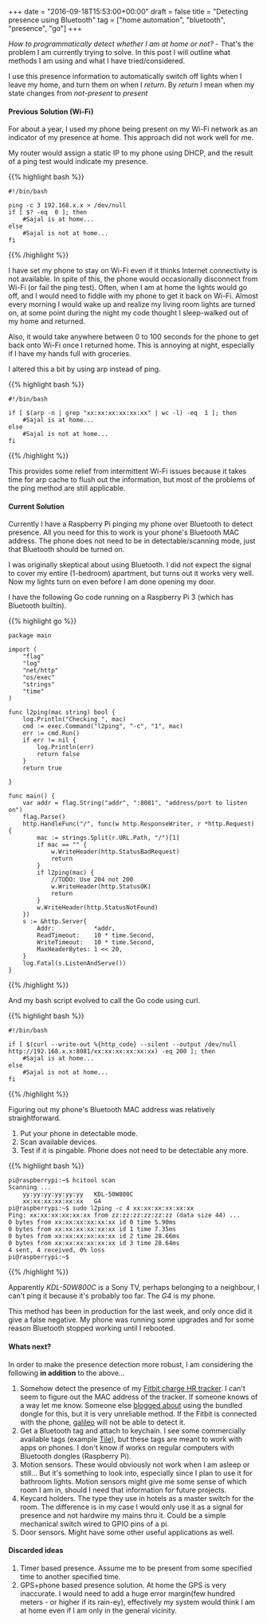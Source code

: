 +++
date = "2016-09-18T15:53:00+00:00"
draft = false
title = "Detecting presence using Bluetooth"
tag = ["home automation", "bluetooth", "presence", "go"]
+++

*How to programmatically detect whether I am at home or not?* - That's the problem I am currently trying to solve. In this post I will outline what methods I am using and what I have tried/considered.

I use this presence information to automatically switch off lights when I leave my home, and turn them on when I *return*. By *return* I mean when my state changes from *not-present* to *present*

#### Previous Solution (Wi-Fi)

For about a year, I used my phone being present on my Wi-Fi network as an indicator of my presence at home. This approach did not work well for me.

My router would assign a static IP to my phone using DHCP, and the result of a ping test would indicate my presence.

{{% highlight bash %}}
````
#!/bin/bash

ping -c 3 192.168.x.x > /dev/null
if [ $? -eq  0 ]; then
	#Sajal is at home...
else
	#Sajal is not at home...
fi
````
{{% /highlight %}}

I have set my phone to stay on Wi-Fi even if it thinks Internet connectivity is not available. In spite of this, the phone would occasionally disconnect from Wi-Fi (or fail the ping test). Often, when I am at home the lights would go off, and I would need to fiddle with my phone to get it back on Wi-Fi. Almost every morning I would wake up and realize my living room lights are turned on, at some point during the night my code thought I sleep-walked out of my home and returned.

Also, it would take anywhere between 0 to 100 seconds for the phone to get back onto Wi-Fi once I returned home. This is annoying at night, especially if I have my hands full with groceries.

I altered this a bit by using arp instead of ping.

{{% highlight bash %}}
````
#!/bin/bash

if [ $(arp -n | grep "xx:xx:xx:xx:xx:xx" | wc -l) -eq  1 ]; then
	#Sajal is at home...
else
	#Sajal is not at home...
fi
````
{{% /highlight %}}

This provides some relief from intermittent Wi-Fi issues because it takes time for arp cache to flush out the information, but most of the problems of the ping method are still applicable.

#### Current Solution

Currently I have a Raspberry Pi pinging my phone over Bluetooth to detect presence. All you need for this to work is your phone's Bluetooth MAC address. The phone does not need to be in detectable/scanning mode, just that Bluetooth should be turned on.

I was originally skeptical about using Bluetooth. I did not expect the signal to cover my entire (1-bedroom) apartment, but turns out it works very well. Now my lights turn on even before I am done opening my door.

I have the following Go code running on a Raspberry Pi 3 (which has Bluetooth builtin).

{{% highlight go %}}
````
package main

import (
	"flag"
	"log"
	"net/http"
	"os/exec"
	"strings"
	"time"
)

func l2ping(mac string) bool {
	log.Println("Checking ", mac)
	cmd := exec.Command("l2ping", "-c", "1", mac)
	err := cmd.Run()
	if err != nil {
		log.Println(err)
		return false
	}
	return true

}

func main() {
	var addr = flag.String("addr", ":8081", "address/port to listen on")
	flag.Parse()
	http.HandleFunc("/", func(w http.ResponseWriter, r *http.Request) {
		mac := strings.Split(r.URL.Path, "/")[1]
		if mac == "" {
			w.WriteHeader(http.StatusBadRequest)
			return
		}
		if l2ping(mac) {
			//TODO: Use 204 not 200
			w.WriteHeader(http.StatusOK)
			return
		}
		w.WriteHeader(http.StatusNotFound)
	})
	s := &http.Server{
		Addr:           *addr,
		ReadTimeout:    10 * time.Second,
		WriteTimeout:   10 * time.Second,
		MaxHeaderBytes: 1 << 20,
	}
	log.Fatal(s.ListenAndServe())
}
````
{{% /highlight %}}

And my bash script evolved to call the Go code using curl.

{{% highlight bash %}}
````
#!/bin/bash

if [ $(curl --write-out %{http_code} --silent --output /dev/null http://192.168.x.x:8081/xx:xx:xx:xx:xx:xx) -eq 200 ]; then
	#Sajal is at home...
else
	#Sajal is not at home...
fi
````
{{% /highlight %}}

Figuring out my phone's Bluetooth MAC address was relatively straightforward.

1. Put your phone in detectable mode.
2. Scan available devices.
3. Test if it is pingable. Phone does not need to be detectable any more.

{{% highlight bash %}}
````
pi@raspberrypi:~$ hcitool scan
Scanning ...
	yy:yy:yy:yy:yy:yy	KDL-50W800C
	xx:xx:xx:xx:xx:xx	G4
pi@raspberrypi:~$ sudo l2ping -c 4 xx:xx:xx:xx:xx:xx
Ping: xx:xx:xx:xx:xx:xx from zz:zz:zz:zz:zz:zz (data size 44) ...
0 bytes from xx:xx:xx:xx:xx:xx id 0 time 5.90ms
0 bytes from xx:xx:xx:xx:xx:xx id 1 time 7.35ms
0 bytes from xx:xx:xx:xx:xx:xx id 2 time 28.66ms
0 bytes from xx:xx:xx:xx:xx:xx id 3 time 28.64ms
4 sent, 4 received, 0% loss
pi@raspberrypi:~$ 

````
{{% /highlight %}}

Apparently *KDL-50W800C* is a Sony TV, perhaps belonging to a neighbour, I can't ping it because it's probably too far. The *G4* is my phone.

This method has been in production for the last week, and only once did it give a false negative. My phone was running some upgrades and for some reason Bluetooth stopped working until I rebooted.

#### Whats next?

In order to make the presence detection more robust, I am considering the following **in addition** to the above...

1. Somehow detect the presence of my [Fitbit charge HR tracker](https://www.fitbit.com/chargehr). I can't seem to figure out the MAC address of the tracker. If someone knows of a way let me know. Someone else [blogged about](http://dotnet.work/2016/02/tracking-fitbit-presence-under-linux-raspberry-pi-2/) using the bundled dongle for this, but it is very unreliable method. If the Fitbit is connected with the phone, [galileo](https://bitbucket.org/benallard/galileo/) will not be able to detect it.
2. Get a Bluetooth tag and attach to keychain. I see some commercially available tags (example [Tile](https://www.thetileapp.com/)), but these tags are meant to work with apps on phones. I don't know if works on regular computers with Bluetooth dongles (Raspberry Pi).
3. Motion sensors. These would obviously not work when I am asleep or still... But it's something to look into, especially since I plan to use it for bathroom lights. Motion sensors might give me some sense of which room I am in, should I need that information for future projects.
4. Keycard holders. The type they use in hotels as a master switch for the room. The difference is in my case I would only use it as a signal for presence and not hardwire my mains thru it. Could be a simple mechanical switch wired to GPIO pins of a pi.
5. Door sensors. Might have some other useful applications as well.

#### Discarded ideas

1. Timer based presence. Assume me to be present from some specified time to another specified time.
2. GPS+phone based presence solution. At home the GPS is very inaccurate. I would need to add a huge error margin(few hundred meters - or higher if its rain-ey), effectively my system would think I am at home even if I am only in the general vicinity.